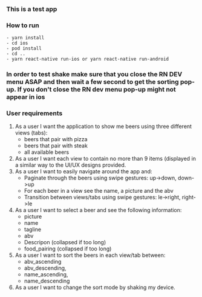 
### This is a test app

### How to run
    - yarn install
    - cd ios
    - pod install
    - cd ..
    - yarn react-native run-ios or yarn react-native run-android

### In order to test shake make sure that you close the RN DEV menu ASAP and then wait a few second to get the sorting pop-up. If you don't close the RN dev menu pop-up might not appear in ios



### User requirements
1. As a user I want the application to show me beers using three different views (tabs):
    - beers that pair with pizza
    - beers that pair with steak
    - all available beers
2. As a user I want each view to contain no more than 9 items (displayed in a similar way to the UI/UX designs provided.
3. As a user I want to easily navigate around the app and:
    - Paginate through the beers using swipe gestures: up->down, down->up
    - For each beer in a view see the name, a picture and the abv
    - Transition between views/tabs using swipe gestures: le->right, right->le
4. As a user I want to select a beer and see the following information:
    - picture
    - name
    - tagline
    - abv
    - Descripon (collapsed if too long)
    - food_pairing (collapsed if too long)
5. As a user I want to sort the beers in each view/tab between:
    - abv_ascending
    - abv_descending,
    - name_ascending,
    - name_descending
6. As a user I want to change the sort mode by shaking my device.